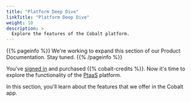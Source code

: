 ```yaml
---
title: "Platform Deep Dive"
linkTitle: "Platform Deep Dive"
weight: 10
description: >
  Explore the features of the Cobalt platform.
---
```


{{% pageinfo %}}
We're working to expand this section of our Product Documentation. Stay tuned.
{{% /pageinfo %}}

You've [signed in](/getting-started/sign-in/) and purchased {{% cobalt-credits %}}. Now it's time to explore the functionality of the [PtaaS](/glossary/#pentest-as-a-service-ptaas) platform.

In this section, you'll learn about the features that we offer in the Cobalt app.
